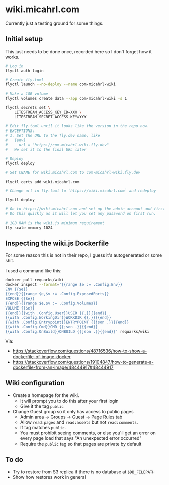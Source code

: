 # wiki.micahrl.com

Currently just a testing ground for some things.

## Initial setup

This just needs to be done once,
recorded here so I don't forget how it works.

```sh
# Log in
flyctl auth login

# Create fly.toml
flyctl launch --no-deploy --name com-micahrl-wiki

# Make a 1GB volume
flyctl volumes create data --app com-micahrl-wiki -s 1

flyctl secrets set \
    LITESTREAM_ACCESS_KEY_ID=XXX \
    LITESTREAM_SECRET_ACCESS_KEY=YYY

# Edit fly.toml until it looks like the version in the repo now.
# EXCEPTIONS:
# 1. Set the URL to the fly.dev name, like
#   [env]
#     url = "https://com-micahrl-wiki.fly.dev"
#   We set it to the final URL later

# Deploy
flyctl deploy

# Set CNAME for wiki.micahrl.com to com-micahrl-wiki.fly.dev

flyctl certs add wiki.micahrl.com

# Change url in fly.toml to `https://wiki.micahrl.com` and redeploy

flyctl deploy

# Go to https://wiki.micahrl.com and set up the admin account and first settings.
# Do this quickly as it will let you set any password on first run.

# 1GB RAM is the wiki.js minimum requirement
fly scale memory 1024
```

## Inspecting the wiki.js Dockerfile

For some reason this is not in their repo, I guess it's autogenerated or some shit.

I used a command like this:

```sh
dockcer pull requarks/wiki
docker inspect --format='{{range $e := .Config.Env}}
ENV {{$e}}
{{end}}{{range $e,$v := .Config.ExposedPorts}}
EXPOSE {{$e}}
{{end}}{{range $e,$v := .Config.Volumes}}
VOLUME {{$e}}
{{end}}{{with .Config.User}}USER {{.}}{{end}}
{{with .Config.WorkingDir}}WORKDIR {{.}}{{end}}
{{with .Config.Entrypoint}}ENTRYPOINT {{json .}}{{end}}
{{with .Config.Cmd}}CMD {{json .}}{{end}}
{{with .Config.OnBuild}}ONBUILD {{json .}}{{end}}' requarks/wiki
```

Via:

- <https://stackoverflow.com/questions/48716536/how-to-show-a-dockerfile-of-image-docker>
- <https://stackoverflow.com/questions/19104847/how-to-generate-a-dockerfile-from-an-image/48444917#48444917>

## Wiki configuration

- Create a homepage for the wiki.
    - It will prompt you to do this after your first login
    - Give it the tag `public`
- Change Guest group so it only has access to public pages
    - Admin area -> Groups -> Guest -> Page Rules tab
    - Allow `read:pages` and `read:assets` but not `read:comments`.
    - If tag matches `public`.
    - You must prohibit seeing comments, or else you'll get an error on every page load that says "An unexpected error occurred"
    - Require the `public` tag so that pages are private by default

## To do

- Try to restore from S3 replica if there is no database at `$DB_FILEPATH`
- Show how restores work in general